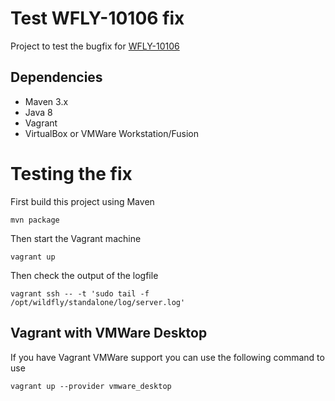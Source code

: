 # Test WFLY-10106 fix
Project to test the bugfix for [WFLY-10106](https://issues.redhat.com/browse/WFLY-10106)

## Dependencies
- Maven 3.x
- Java 8
- Vagrant
- VirtualBox or VMWare Workstation/Fusion

# Testing the fix
First build this project using Maven

`mvn package`

Then start the Vagrant machine

`vagrant up`

Then check the output of the logfile

`vagrant ssh -- -t 'sudo tail -f /opt/wildfly/standalone/log/server.log'`

## Vagrant with VMWare Desktop
If you have Vagrant VMWare support you can use the following command to use 

`vagrant up --provider vmware_desktop`